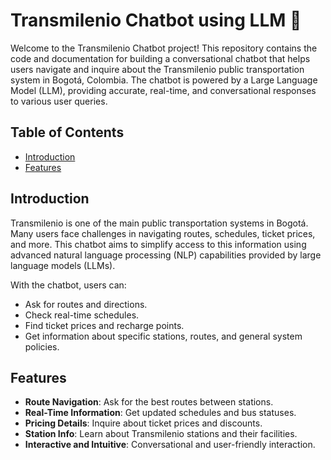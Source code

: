 # Transmilenio Chatbot using LLM 🚌

Welcome to the Transmilenio Chatbot project! This repository contains the code and documentation for building a conversational chatbot that helps users navigate and inquire about the Transmilenio public transportation system in Bogotá, Colombia. The chatbot is powered by a Large Language Model (LLM), providing accurate, real-time, and conversational responses to various user queries.

## Table of Contents

- [Introduction](#introduction)
- [Features](#features)

## Introduction

Transmilenio is one of the main public transportation systems in Bogotá. Many users face challenges in navigating routes, schedules, ticket prices, and more. This chatbot aims to simplify access to this information using advanced natural language processing (NLP) capabilities provided by large language models (LLMs).

With the chatbot, users can:
- Ask for routes and directions.
- Check real-time schedules.
- Find ticket prices and recharge points.
- Get information about specific stations, routes, and general system policies.

## Features

- **Route Navigation**: Ask for the best routes between stations.
- **Real-Time Information**: Get updated schedules and bus statuses.
- **Pricing Details**: Inquire about ticket prices and discounts.
- **Station Info**: Learn about Transmilenio stations and their facilities.
- **Interactive and Intuitive**: Conversational and user-friendly interaction.
